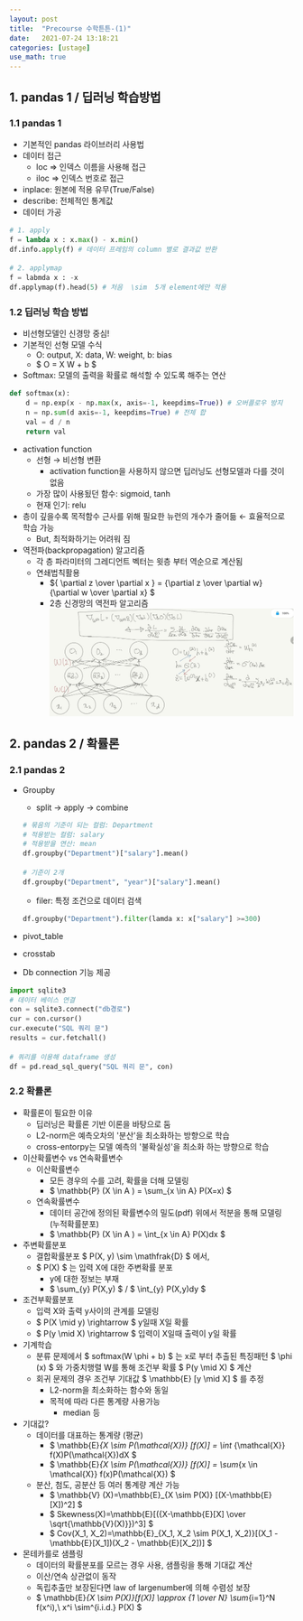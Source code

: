 ```yaml
---
layout: post
title:  "Precourse 수학튼튼-(1)"
date:   2021-07-24 13:18:21
categories: [ustage]
use_math: true
---
```


## 1. pandas 1 / 딥러닝 학습방법
### 1.1 pandas 1
 * 기본적인 pandas 라이브러리 사용법
 * 데이터 접근
    * loc => 인덱스 이름을 사용해 접근
    * iloc => 인덱스 번호로 접근
 * inplace: 원본에 적용 유무(True/False)
 * describe: 전체적인 통계값
 * 데이터 가공
 
 ```python
 # 1. apply
 f = lambda x : x.max() - x.min()
 df.info.apply(f) # 데이터 프레임의 column 별로 결과값 반환

 # 2. applymap
 f = labmda x : -x
 df.applymap(f).head(5) # 처음  \sim  5개 element에만 적용
 ```
 
### 1.2 딥러닝 학습 방법
 * 비선형모델인 신경망 중심!
 * 기본적인 선형 모델 수식
    * O: output, X: data, W: weight, b: bias
    * $ O = X W + b $
 * Softmax: 모델의 출력을 확률로 해석할 수 있도록 해주는 연산
 
 ```python
 def softmax(x):
     d = np.exp(x - np.max(x, axis=-1, keepdims=True)) # 오버플로우 방지
     n = np.sum(d axis=-1, keepdims=True) # 전체 합
     val = d / n
     return val
 ```
 * activation function
    * 선형 $\rightarrow$ 비선형 변환
        * activation function을 사용하지 않으면 딥러닝도 선형모델과 다를 것이 없음
    * 가장 많이 사용됬던 함수: sigmoid, tanh
    * 현재 인기: relu
 * 층이 깊을수록 목적함수 근사를 위해 필요한 뉴런의 개수가 줄어듦 $\leftarrow$ 효율적으로 학습 가능
    * But, 최적화하기는 어려워 짐
 * 역전파(backpropagation) 알고리즘
    * 각 층 파라미터의 그레디언트 벡터는 윗층 부터 역순으로 계산됨
    * 연쇄법칙활용
        * ${ \partial z \over \partial x } = {\partial z \over \partial w} {\partial w \over \partial x}   $
        * 2층 신경망의 역전파 알고리즘  
        ![here](/assets/image/precourse3_1.jpg)

## 2. pandas 2 / 확률론
### 2.1 pandas 2
 * Groupby
   * split $\rightarrow$ apply $\rightarrow$ combine

   ```python
   # 묶음의 기준이 되는 컬럼: Department
   # 적용받는 컬럼: salary
   # 적용받을 연산: mean
   df.groupby("Department")["salary"].mean()

   # 기준이 2개
   df.groupby("Department", "year")["salary"].mean()
   ```
   * filer: 특정 조건으로 데이터 검색

   ```python
   df.groupby("Department").filter(lamda x: x["salary"] >=300)
   ```
 * pivot_table
 * crosstab
 * Db connection 기능 제공
 
 ```python
 import sqlite3
 # 데이터 베이스 연결
 con = sqlite3.connect("db경로")
 cur = con.cursor()
 cur.execute("SQL 쿼리 문")
 results = cur.fetchall()

 # 쿼리를 이용해 dataframe 생성
 df = pd.read_sql_query("SQL 쿼리 문", con)
 ```

### 2.2 확률론
 * 확률론이 필요한 이유
   * 딥러닝은 확률론 기반 이론을 바탕으로 둠
   * L2-norm은 예측오차의 '분산'을 최소화하는 방향으로 학습
   * cross-entorpy는 모델 예측의 '불확실성'을 최소화 하는 방향으로 학습
 * 이산확률변수 vs 연속확률변수
   * 이산확률변수
      * 모든 경우의 수를 고려, 확률을 더해 모델링
      * $ \mathbb{P} (X \in A ) = \sum_{x \in A} P(X=x) $
   * 연속확률변수
      * 데이터 공간에 정의된 확률변수의 밀도(pdf) 위에서 적분을 통해 모델링 (누적확률분포)
      * $ \mathbb{P} (X \in A ) = \int_{x \in A} P(X)dx $
 * 주변확률분포
   * 결합확률분포 $ P(X, y)  \sim  \mathfrak{D}  $ 에서,
   * $ P(X) $ 는 입력 X에 대한 주변확률 분포
      * y에 대한 정보는 부재
      * $ \sum_{y} P(X,y) $ / $ \int_{y} P(X,y)dy $
 * 조건부확률분포
   * 입력 X와 출력 y사이의 관계를 모델링
   * $ P(X \mid y) \rightarrow $ y일때 X일 확률
   * $ P(y \mid X) \rightarrow $ 입력이 X일때 출력이 y일 확률
 * 기계학습
   * 분류 문제에서 $ softmax(W \phi + b) $ 는 x로 부터 추출된 특징패턴 $ \phi (x) $ 와 가중치행렬 W를 통해 조건부 확률 $ P(y \mid X) $ 계산
   * 회귀 문제의 경우 조건부 기대값 $ \mathbb{E} [y \mid X] $ 를 추정
      * L2-norm을 최소화하는 함수와 동일
      * 목적에 따라 다른 통계량 사용가능
         * median 등
 * 기대값?
   * 데이터를 대표하는 통계량 (평균)
      * $ \mathbb{E}_{X \sim P(\mathcal{X})} [f(X)] = \int_   {\mathcal{X}} f(X)P(\mathcal{X})dX $
      * $ \mathbb{E}_{X \sim P(\mathcal{X})} [f(X)] = \sum_{x \in \mathcal{X}} f(x)P(\mathcal{X}) $
   * 분산, 첨도, 공분산 등 여러 통계량 계산 가능
      * $ \mathbb{V} (X)=\mathbb{E}_{X \sim P(X)} [(X-\mathbb{E}[X])^2] $
      * $ Skewness(X)=\mathbb{E}[({X-\mathbb{E}[X] \over \sqrt{\mathbb{V}(X)}})^3] $
      * $ Cov(X_1, X_2)=\mathbb{E}_{X_1, X_2 \sim P(X_1, X_2)}[(X_1 - \mathbb{E}[X_1])(X_2 - \mathbb{E}[X_2])] $
 * 몬테카를로 샘플링
   * 데이터의 확률분포를 모르는 경우 사용, 샘플링을 통해 기대값 계산
   * 이산/연속 상관없이 동작
   * 독립추출만 보장된다면 law of largenumber에 의해 수렴성 보장
   * $ \mathbb{E}_{X \sim P(X)}[f(X)] \approx {1 \over N} \sum_{i=1}^N f(x^i),\ x^i \sim^{i.i.d.} P(X) $